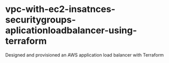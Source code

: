 # vpc-with-ec2-insatnces-securitygroups-aplicationloadbalancer-using-terraform
Designed and provisioned an AWS application load balancer with Terraform
